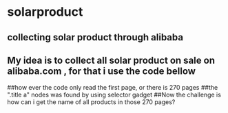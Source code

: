 # solarproduct
## collecting solar product through alibaba
## My idea is to collect all solar product on sale on alibaba.com , for that i use the code bellow
##how ever the code only read the first page, or there is 270 pages
##the ".title a" nodes was found by using selector gadget
##Now the challenge is how can i get the name of all products in those 270 pages?
